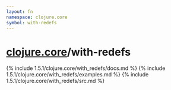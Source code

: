 ```yaml
---
layout: fn
namespace: clojure.core
symbol: with-redefs
---
```


# [clojure.core](../)/with-redefs

{% include 1.5.1/clojure.core/with_redefs/docs.md %}
{% include 1.5.1/clojure.core/with_redefs/examples.md %}
{% include 1.5.1/clojure.core/with_redefs/src.md %}

